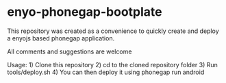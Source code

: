 enyo-phonegap-bootplate
=======================


This repository was created as a convenience to quickly create and deploy a enyojs based phonegap application.

All comments and suggestions are welcome

Usage:
	1) Clone this repository
	2) cd to the cloned repository folder
	3) Run
		tools/deploy.sh
	4) You can then deploy it using
		phonegap run android

